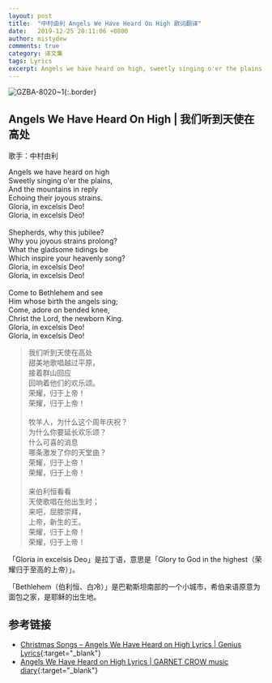 ```yaml
---
layout: post
title:  "中村由利 Angels We Have Heard On High 歌词翻译"
date:   2019-12-25 20:11:06 +0800
author: mistydew
comments: true
category: 译文集
tags: Lyrics
excerpt: Angels we have heard on high, sweetly singing o'er the plains, and the mountains in reply, echoing their joyous strains.
---
```

![GZBA-8020~1](https://crowsub.github.io/assets/images/discography/dvd/GZBA-8020~1.jpg){:.border}

## Angels We Have Heard On High | 我们听到天使在高处

歌手：中村由利

<div class="lyric-original">
<p>
Angels we have heard on high<br>
Sweetly singing o'er the plains,<br>
And the mountains in reply<br>
Echoing their joyous strains.<br>
Gloria, in excelsis Deo!<br>
Gloria, in excelsis Deo!<br>
<br>
Shepherds, why this jubilee?<br>
Why you joyous strains prolong?<br>
What the gladsome tidings be<br>
Which inspire your heavenly song?<br>
Gloria, in excelsis Deo!<br>
Gloria, in excelsis Deo!<br>
<br>
Come to Bethlehem and see<br>
Him whose birth the angels sing;<br>
Come, adore on bended knee,<br>
Christ the Lord, the newborn King.<br>
Gloria, in excelsis Deo!<br>
Gloria, in excelsis Deo!
</p>
</div>

<div class="lyric-translation">
<blockquote>
我们听到天使在高处<br>
甜美地歌唱越过平原，<br>
接着群山回应<br>
回响着他们的欢乐颂。<br>
荣耀，归于上帝！<br>
荣耀，归于上帝！<br>
<br>
牧羊人，为什么这个周年庆祝？<br>
为什么你要延长欢乐颂？<br>
什么可喜的消息<br>
哪条激发了你的天堂曲？<br>
荣耀，归于上帝！<br>
荣耀，归于上帝！<br>
<br>
来伯利恒看看<br>
天使歌唱在他出生时；<br>
来吧，屈膝崇拜，<br>
上帝，新生的王。<br>
荣耀，归于上帝！<br>
荣耀，归于上帝！
</blockquote>
</div>

「Gloria in excelsis Deo」是拉丁语，意思是「Glory to God in the highest（荣耀归于至高的上帝）」。

「Bethlehem（伯利恒、白冷）」是巴勒斯坦南部的一个小城市，希伯来语原意为面包之家，是耶稣的出生地。

## 参考链接

* [Christmas Songs – Angels We Have Heard on High Lyrics \| Genius Lyrics](https://genius.com/Christmas-songs-angels-we-have-heard-on-high-lyrics){:target="_blank"}
* [Angels We Have Heard on High Lyrics \| GARNET CROW music diary](https://crowsub.github.io/lyrics/featuring/Angels%20We%20Have%20Heard%20On%20High.html){:target="_blank"}
